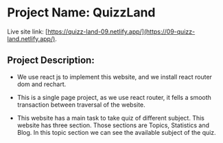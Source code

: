 # Project Name: QuizzLand

Live site link: [https://quizz-land-09.netlify.app/](https://09-quizz-land.netlify.app/).

## Project Description:

* We use react js to implement this website, and we install react router dom and rechart.

* This is a single page project, as we use react router, it fells a smooth transaction between traversal of the website.

* This website has a main task to take quiz of different subject.  This website has three section. Those sections are Topics, Statistics and Blog. In this topic section we can see the available subject of the quiz.
    

